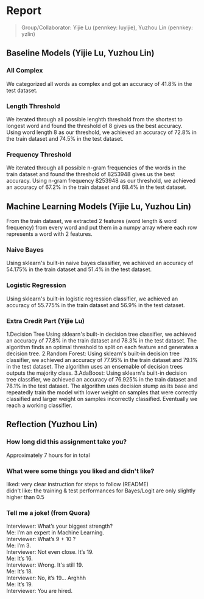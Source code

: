 # Report
> Group/Collaborator:
> Yijie Lu (pennkey: luyijie), Yuzhou Lin (pennkey: yzlin)

## Baseline Models (Yijie Lu, Yuzhou Lin)
### All Complex
We categorized all words as complex and got an accuracy of 41.8% in the test dataset.
### Length Threshold
We iterated through all possible lenghth threshold from the shortest to longest word and found the threshold of 8 gives us the best accuracy. Using word length 8 as our threshold, we achieved an accuracy of 72.8% in the train dataset and 74.5% in the test dataset.
### Frequency Threshold
We iterated through all possible n-gram frequencies of the words in the train dataset and found the threshold of 8253948 gives us the best accuracy. Using n-gram frequency 8253948 as our threshold, we achieved an accuracy of 67.2% in the train dataset and 68.4% in the test dataset.

## Machine Learning Models (Yijie Lu, Yuzhou Lin)
From the train dataset, we extracted 2 features (word length & word frequency) from every word and put them in a numpy array where each row represents a word with 2 features.
### Naive Bayes
Using sklearn's built-in naive bayes classifier, we achieved an accuracy of 54.175% in the train dataset and 51.4% in the test dataset.
### Logistic Regression
Using sklearn's built-in logistic regression classifier, we achieved an accuracy of 55.775% in the train dataset and 56.9% in the test dataset.

### Extra Credit Part (Yijie Lu)
1.Decision Tree
Using sklearn's built-in decision tree classifier, we achieved an accuracy of 77.8% in the train dataset and 78.3% in the test dataset.
The algorithm finds an optimal threshold to split on each feature and generates a decision tree.
2.Random Forest:
Using sklearn's built-in decision tree classifier, we achieved an accuracy of 77.95% in the train dataset and 79.1% in the test dataset.
The algorithm uses an ensemable of decision trees outputs the majority class.
3.AdaBoost:
Using sklearn's built-in decision tree classifier, we achieved an accuracy of 76.925% in the train dataset and 78.1% in the test dataset.
The algorithm uses decision stump as its base and repeatedly train the model with lower weight on samples that were correctly classified and larger weight on samples incorrectly classified. Eventually we reach a working classifier.

## Reflection (Yuzhou Lin)
### How long did this assignment take you?
Approximately 7 hours for in total
### What were some things you liked and didn't like?
liked: very clear instruction for steps to follow (README)  
didn't like: the training & test performances for Bayes/Logit are only slightly higher than 0.5  
### Tell me a joke! (from Quora)
Interviewer: What’s your biggest strength?  
Me: I’m an expert in Machine Learning.  
Interviewer: What’s 9 + 10 ?  
Me: I’m 3.  
Interviewer: Not even close. It’s 19.  
Me: It’s 16.  
Interviewer: Wrong. It's still 19.  
Me: It’s 18.  
Interviewer: No, it’s 19… Arghhh  
Me: It’s 19.  
Interviewer: You are hired.  
